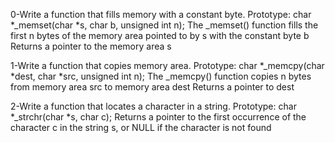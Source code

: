 0-Write a function that fills memory with a constant byte.
    Prototype: char *_memset(char *s, char b, unsigned int n);
    The _memset() function fills the first n bytes of the memory area pointed to by s with the constant byte b
    Returns a pointer to the memory area s

1-Write a function that copies memory area.
    Prototype: char *_memcpy(char *dest, char *src, unsigned int n);
    The _memcpy() function copies n bytes from memory area src to memory area dest
    Returns a pointer to dest

2-Write a function that locates a character in a string.
    Prototype: char *_strchr(char *s, char c);
    Returns a pointer to the first occurrence of the character c in the string s, or NULL if the character is not found


